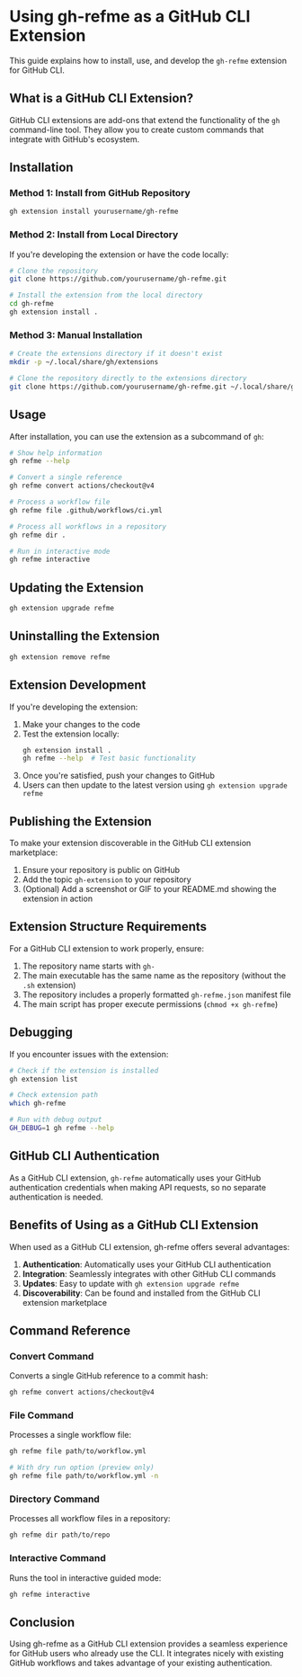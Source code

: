 # Using gh-refme as a GitHub CLI Extension

This guide explains how to install, use, and develop the `gh-refme` extension for GitHub CLI.

## What is a GitHub CLI Extension?

GitHub CLI extensions are add-ons that extend the functionality of the `gh` command-line tool. They allow you to create custom commands that integrate with GitHub's ecosystem.

## Installation

### Method 1: Install from GitHub Repository

```bash
gh extension install yourusername/gh-refme
```

### Method 2: Install from Local Directory

If you're developing the extension or have the code locally:

```bash
# Clone the repository
git clone https://github.com/yourusername/gh-refme.git

# Install the extension from the local directory
cd gh-refme
gh extension install .
```

### Method 3: Manual Installation

```bash
# Create the extensions directory if it doesn't exist
mkdir -p ~/.local/share/gh/extensions

# Clone the repository directly to the extensions directory
git clone https://github.com/yourusername/gh-refme.git ~/.local/share/gh/extensions/gh-refme
```

## Usage

After installation, you can use the extension as a subcommand of `gh`:

```bash
# Show help information
gh refme --help

# Convert a single reference
gh refme convert actions/checkout@v4

# Process a workflow file
gh refme file .github/workflows/ci.yml

# Process all workflows in a repository
gh refme dir .

# Run in interactive mode
gh refme interactive
```

## Updating the Extension

```bash
gh extension upgrade refme
```

## Uninstalling the Extension

```bash
gh extension remove refme
```

## Extension Development

If you're developing the extension:

1. Make your changes to the code
2. Test the extension locally:
   ```bash
   gh extension install .
   gh refme --help  # Test basic functionality
   ```
3. Once you're satisfied, push your changes to GitHub
4. Users can then update to the latest version using `gh extension upgrade refme`

## Publishing the Extension

To make your extension discoverable in the GitHub CLI extension marketplace:

1. Ensure your repository is public on GitHub
2. Add the topic `gh-extension` to your repository
3. (Optional) Add a screenshot or GIF to your README.md showing the extension in action

## Extension Structure Requirements

For a GitHub CLI extension to work properly, ensure:

1. The repository name starts with `gh-`
2. The main executable has the same name as the repository (without the `.sh` extension)
3. The repository includes a properly formatted `gh-refme.json` manifest file
4. The main script has proper execute permissions (`chmod +x gh-refme`)

## Debugging

If you encounter issues with the extension:

```bash
# Check if the extension is installed
gh extension list

# Check extension path
which gh-refme

# Run with debug output
GH_DEBUG=1 gh refme --help
```

## GitHub CLI Authentication

As a GitHub CLI extension, `gh-refme` automatically uses your GitHub authentication credentials when making API requests, so no separate authentication is needed.

## Benefits of Using as a GitHub CLI Extension

When used as a GitHub CLI extension, gh-refme offers several advantages:

1. **Authentication**: Automatically uses your GitHub CLI authentication
2. **Integration**: Seamlessly integrates with other GitHub CLI commands
3. **Updates**: Easy to update with `gh extension upgrade refme`
4. **Discoverability**: Can be found and installed from the GitHub CLI extension marketplace

## Command Reference

### Convert Command

Converts a single GitHub reference to a commit hash:

```bash
gh refme convert actions/checkout@v4
```

### File Command

Processes a single workflow file:

```bash
gh refme file path/to/workflow.yml

# With dry run option (preview only)
gh refme file path/to/workflow.yml -n
```

### Directory Command

Processes all workflow files in a repository:

```bash
gh refme dir path/to/repo
```

### Interactive Command

Runs the tool in interactive guided mode:

```bash
gh refme interactive
```

## Conclusion

Using gh-refme as a GitHub CLI extension provides a seamless experience for GitHub users who already use the CLI. It integrates nicely with existing GitHub workflows and takes advantage of your existing authentication.
